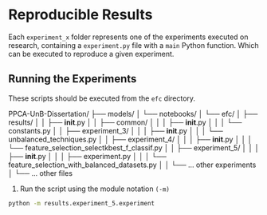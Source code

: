 # Reproducible Results

Each `experiment_x` folder represents one of the experiments executed on research, containing a `experiment.py` file with a `main` Python function. Which can be executed to reproduce a given experiment.

## Running the Experiments

These scripts should be executed from the `efc` directory. 

PPCA-UnB-Dissertation/
├── models/
│   └── notebooks/
│       └── efc/
│           ├── results/
│           │   ├── __init__.py
│           │   ├── common/
│           │   │   ├── __init__.py
│           │   │   └── constants.py
│           │   ├── experiment_3/
│           │   │   ├── __init__.py
│           │   │   └── unbalanced_techniques.py
│           │   ├── experiment_4/
│           │   │   ├── __init__.py
│           │   │   └── feature_selection_selectkbest_f_classif.py
│           │   ├── experiment_5/
│           │   │   ├── __init__.py
│           │   │   ├── experiment.py
│           │   │   └── feature_selection_with_balanced_datasets.py
│           │   └── ... other experiments
│           └── ... other files

1. Run the script using the module notation `(-m)`

```bash
python -m results.experiment_5.experiment
```
